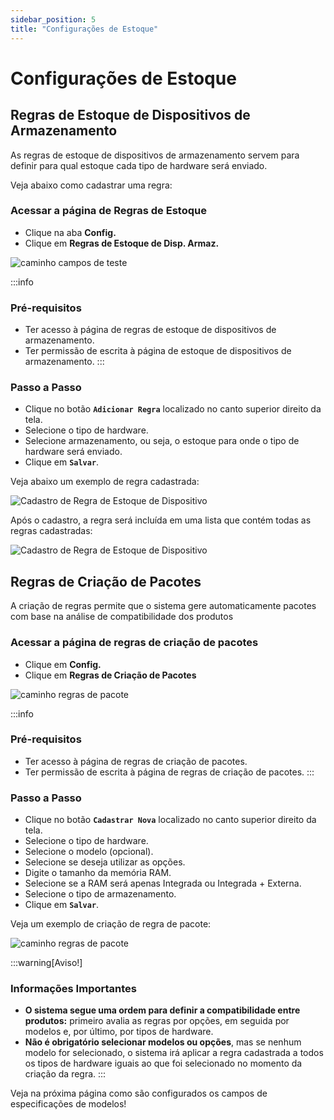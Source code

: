 ```yaml
---
sidebar_position: 5
title: "Configurações de Estoque"
---
```


# Configurações de Estoque

## Regras de Estoque de Dispositivos de Armazenamento

As regras de estoque de dispositivos de armazenamento servem para definir para qual estoque cada tipo de hardware será enviado.

Veja abaixo como cadastrar uma regra:

### Acessar a página de Regras de Estoque

- Clique na aba **Config.**
- Clique em **Regras de Estoque de Disp. Armaz.**

![caminho campos de teste](/img/images/aba_regras_estoque.png)

:::info

### Pré-requisitos

- Ter acesso à página de regras de estoque de dispositivos de armazenamento.
- Ter permissão de escrita à página de estoque de dispositivos de armazenamento.
  :::

### Passo a Passo

- Clique no botão **`Adicionar Regra`** localizado no canto superior direito da tela.
- Selecione o tipo de hardware.
- Selecione armazenamento, ou seja, o estoque para onde o tipo de hardware será enviado.
- Clique em **`Salvar`**.

Veja abaixo um exemplo de regra cadastrada:

![Cadastro de Regra de Estoque de Dispositivo](/img/images/regra_estoque_dispositivo.png)

Após o cadastro, a regra será incluída em uma lista que contém todas as regras cadastradas:

![Cadastro de Regra de Estoque de Dispositivo](/img/images/lista_regra_dispositivo.png)

## Regras de Criação de Pacotes

A criação de regras permite que o sistema gere automaticamente pacotes com base na análise de compatibilidade dos produtos

### Acessar a página de regras de criação de pacotes

- Clique em **Config.**
- Clique em **Regras de Criação de Pacotes**

![caminho regras de pacote](/img/images/aba_regras_pacotes.png)

:::info

### Pré-requisitos

- Ter acesso à página de regras de criação de pacotes.
- Ter permissão de escrita à página de regras de criação de pacotes.
  :::

### Passo a Passo

- Clique no botão **`Cadastrar Nova`** localizado no canto superior direito da tela.
- Selecione o tipo de hardware.
- Selecione o modelo (opcional).
- Selecione se deseja utilizar as opções.
- Digite o tamanho da memória RAM.
- Selecione se a RAM será apenas Integrada ou Integrada + Externa.
- Selecione o tipo de armazenamento.
- Clique em **`Salvar`**.

Veja um exemplo de criação de regra de pacote:

![caminho regras de pacote](/img/images/cadastrar_regra_pct.png)

:::warning[Aviso!]

### Informações Importantes

- **O sistema segue uma ordem para definir a compatibilidade entre produtos:** primeiro avalia as regras por opções, em seguida por modelos e, por último, por tipos de hardware.
- **Não é obrigatório selecionar modelos ou opções**, mas se nenhum modelo for selecionado, o sistema irá aplicar a regra cadastrada a todos os tipos de hardware iguais ao que foi selecionado no momento da criação da regra.
  :::

Veja na próxima página como são configurados os campos de especificações de modelos!
